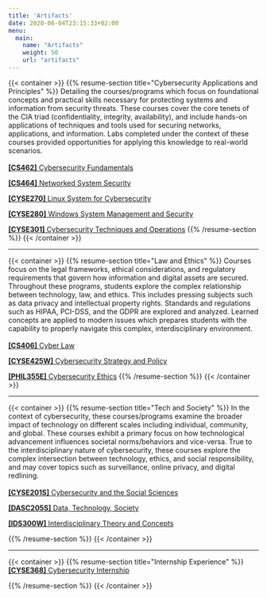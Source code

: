 ```yaml
---
title: 'Artifacts'
date: 2020-06-04T23:15:33+02:00
menu:
  main:
    name: "Artifacts"
    weight: 50
    url: "artifacts"
---
```



<!--<a href="docs/CS462_EmilssonAtticus_ResearchPaper.pdf">here</a>-->

{{< container >}}
  {{% resume-section title="Cybersecurity Applications and Principles" %}}
  Detailing the courses/programs which focus on foundational concepts and practical skills necessary for protecting systems and information from security threats. These courses cover the core tenets of the CIA triad (confidentiality, integrity, availability), and include hands-on applications of techniques and tools used for securing networks, applications, and information. Labs completed under the context of these courses provided opportunities for applying this knowledge to real-world scenarios. 
  <br><br>
  <a href="/artifacts/cybersecurity/cs462/"><strong>[CS462]</strong> Cybersecurity Fundamentals</a>

  <a href="/artifacts/cybersecurity/cs464/"><strong>[CS464]</strong> Networked System Security</a>

  <a href="/artifacts/cybersecurity/cyse270/"><strong>[CYSE270]</strong> Linux System for Cybersecurity</a>

  <a href="/artifacts/cybersecurity/cyse280/"><strong>[CYSE280]</strong> Windows System Management and Security</a>

  <a href="/artifacts/cybersecurity/cyse301/"><strong>[CYSE301]</strong> Cybersecurity Techniques and Operations</a>
  {{% /resume-section %}}
  {{< /container >}}

  <hr>

  {{< container >}}
  {{% resume-section title="Law and Ethics" %}}
  Courses focus on the legal frameworks, ethical considerations, and regulatory requirements that govern how information and digital assets are secured. Throughout these programs, students explore the complex relationship between technology, law, and ethics. This includes pressing subjects such as data privacy and intellectual property rights. Standards and regulations such as HIPAA, PCI-DSS, and the GDPR are explored and analyzed. Learned concepts are applied to modern issues which prepares students with the capability to properly navigate this complex, interdisciplinary environment.
  <br><br>
  <a href="/artifacts/lawandethics/cs406/"><strong>[CS406]</strong> Cyber Law</a>

  <a href="/artifacts/lawandethics/cyse425w/"><strong>[CYSE425W]</strong> Cybersecurity Strategy and Policy</a>

  <a href="/artifacts/lawandethics/phil355e/"><strong>[PHIL355E]</strong> Cybersecurity Ethics</a>
  {{% /resume-section %}}
  {{< /container >}}

  <hr>

  {{< container >}}
  {{% resume-section title="Tech and Society" %}}
  In the context of cybersecurity, these courses/programs examine the broader impact of technology on different scales including individual, community, and global. These courses exhibit a primary focus on how technological advancement influences societal norms/behaviors and vice-versa. True to the interdisciplinary nature of cybersecurity, these courses explore the complex intersection between technology, ethics, and social responsibility, and may cover topics such as surveillance, online privacy, and digital redlining.
  <br><br>
  <a href="/artifacts/techandsociety/cyse201s/"><strong>[CYSE201S]</strong> Cybersecurity and the Social Sciences</a>

  <a href="/artifacts/techandsociety/dasc205s/"><strong>[DASC205S]</strong> Data, Technology, Society</a>

  <a href="/artifacts/techandsociety/ids300w/"><strong>[IDS300W]</strong> Interdisciplinary Theory and Concepts</a>

  {{% /resume-section %}}
{{< /container >}}

<hr>

{{< container >}}
{{% resume-section title="Internship Experience" %}}
<a href="/artifacts/internship/cyse368/"><strong>[CYSE368]</strong> Cybersecurity Internship</a>

{{% /resume-section %}}
{{< /container >}}

  